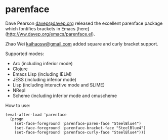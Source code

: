 parenface
=========

Dave Pearson <davep@davep.org> released the excellent parenface package which
fontifies brackets in Emacs [here] (http://ww.davep.org/emacs/parenface.el).

Zhao Wei <kaihaosw@gmail.com> added square and curly bracket support.

Supported modes:

* Arc (including inferior mode)
* Clojure
* Emacs Lisp (including IELM)
* JESS (including inferior mode)
* Lisp (including interactive mode and SLIME)
* NRepl
* Scheme (including inferior mode and cmuscheme

How to use:

    (eval-after-load 'parenface
      (progn
        (set-face-foreground 'parenface-paren-face "SteelBlue4")
        (set-face-foreground 'parenface-bracket-face "SteelBlue4")
        (set-face-foreground 'parenface-curly-face "SteelBlue4")))
